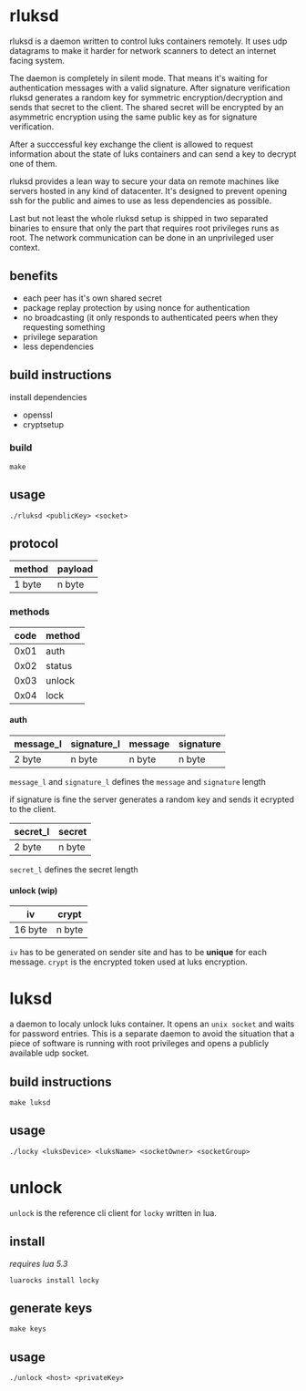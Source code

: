 # rluksd

rluksd is a daemon written to control luks containers remotely.
It uses udp datagrams to make it harder for network scanners to detect an internet
facing system.

The daemon is completely in silent mode. That means it's waiting for authentication
messages with a valid signature. After signature verification rluksd generates a
random key for symmetric encryption/decryption and sends that secret to the client.
The shared secret will be encrypted by an asymmetric encryption using the same public key
as for signature verification.

After a succcessful key exchange the client is allowed to request information about the state
of luks containers and can send a key to decrypt one of them.

rluksd provides a lean way to secure your data on remote machines like servers hosted in any kind
of datacenter. It's designed to prevent opening ssh for the public and aimes to use as less
dependencies as possible.

Last but not least the whole rluksd setup is shipped in two separated binaries to ensure
that only the part that requires root privileges runs as root. The network communication
can be done in an unprivileged user context.

## benefits

* each peer has it's own shared secret
* package replay protection by using nonce for authentication
* no broadcasting (it only responds to authenticated peers when they requesting something
* privilege separation
* less dependencies

## build instructions

install dependencies

* openssl
* cryptsetup

### build

    make

## usage

    ./rluksd <publicKey> <socket>

## protocol

| method | payload |
| ------ | ------- |
| 1 byte | n byte  |

### methods

| code | method |
| ---- | ------ |
| 0x01 | auth   |
| 0x02 | status |
| 0x03 | unlock |
| 0x04 | lock   |

#### auth

| message_l | signature_l | message   | signature |
| --------- | ----------- | --------- | --------- |
| 2 byte    | n byte      | n byte    | n byte    |

`message_l` and `signature_l` defines the `message` and `signature` length

if signature is fine the server generates a random key and sends it ecrypted to the client.

| secret_l | secret |
| -------- | ------ |
| 2 byte   | n byte |

`secret_l` defines the secret length

#### unlock (wip)

| iv      | crypt  |
| ------- | ------ |
| 16 byte | n byte |

`iv` has to be generated on sender site and has to be **unique** for each message.
`crypt` is the encrypted token used at luks encryption.

# luksd

a daemon to localy unlock luks container. It opens an `unix socket` and waits for password entries.
This is a separate daemon to avoid the situation that a piece of software is running with
root privileges and opens a publicly available udp socket.

## build instructions

    make luksd

## usage

    ./locky <luksDevice> <luksName> <socketOwner> <socketGroup>

# unlock

`unlock` is the reference cli client for `locky` written in lua.

## install

_requires lua 5.3_

    luarocks install locky

## generate keys

    make keys

## usage

    ./unlock <host> <privateKey>
